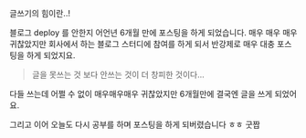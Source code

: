 글쓰기의 힘이란..! 

블로그 deploy 를 안한지 어언년 6개월 만에 포스팅을 하게 되었습니다.
매우 매우 매우 귀찮았지만 회사에서 하는 블로그 스터디에 참여를 하게 되서 반강제로 매우 대충 포스팅을 하게 되었지요.
> 글을 못쓰는 것 보다 안쓰는 것이 더 창피한 것이다... 

다들 쓰는데 어쩔 수 없이 매우매우매우 귀찮았지만 6개월만에 결국엔 글을 쓰게 되었어요.

그리고 이어 오늘도 다시 공부를 하며 포스팅을 하게 되버렸습니다 ㅎㅎ 
굿짭
